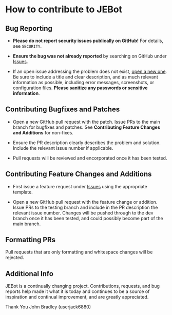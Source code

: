 
# How to contribute to JEBot

## **Bug Reporting**

- **Please do not report security issues publically on GitHub!** For details, see `SECURITY`.

- **Ensure the bug was not already reported** by searching on GitHub under [Issues](https://github.com/userjack6880/jebot/issues).

- If an open issue addressing the problem does not exist, [open a new one](https://github.com/userjack6880/jebot/issues/new). Be sure to include a title and clear description, and as much relevant information as possible, including error messages, screenshots, or configuration files. **Please sanitize any passwords or sensitive information**.

## **Contributing Bugfixes and Patches**

- Open a new GitHub pull request with the patch. Issue PRs to the main branch for bugfixes and patches. See **Contributing Feature Changes and Additions** for non-fixes.

- Ensure the PR description clearly describes the problem and solution. Include the relevant issue number if applicable.

- Pull requests will be reviewed and encorporated once it has been tested.

## **Contributing Feature Changes and Additions**

- First issue a feature request under [Issues](https://github.com/userjack6880/jebot/issues/new) using the appropriate template.

- Open a new GitHub pull request with the feature change or addition. Issue PRs to the testing branch and include in the PR description the relevant issue number. Changes will be pushed through to the dev branch once it has been tested, and could possibly become part of the main branch.

## **Formatting PRs**

Pull requests that are only formatting and whitespace changes will be rejected.

## **Additional Info**

JEBot is a continually changing project. Contributions, requests, and bug reports help made it what it is today and continues to be a source of inspiration and continual improvement, and are greatly appreciated.

Thank You
John Bradley
(userjack6880)
